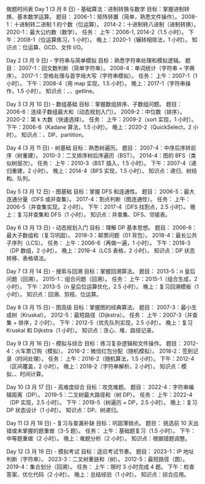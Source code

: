 做题时间表
Day 1 (3 月 8 日) - 基础算法：进制转换与数学
目标：掌握进制转换、基本数学运算。
题目：
2006-1：矩阵转置（简单，熟悉文件操作）。
2008-1：十进制转二进制 1 的个数（位运算）。
2014-2：十进制转八进制（进制转换）。
2020-1：最大公约数（数学）。
任务：
上午：2006-1, 2014-2（1.5 小时）。
下午：2008-1（位运算练习，1 小时）。
晚上：2020-1（辗转相除法，1 小时）。
知识点：位运算、GCD、文件 I/O。

Day 2 (3 月 9 日) - 字符串与简单模拟
目标：熟悉字符串处理和模拟逻辑。
题目：
2007-1：回文数判断（简单字符串）。
2008-4：单词统计（字符串 + 字典序）。
2017-1：空格处理与首字母大写（字符串模拟）。
任务：
上午：2007-1（1 小时）。
下午：2008-4（用 map 实现，1.5 小时）。
晚上：2017-1（字符串操作，1.5 小时）。
知识点：<string>、<map>、getline。

Day 3 (3 月 10 日) - 数组基础
目标：掌握数组排序、子数组问题。
题目：
2006-6：连续子数组最大和（动态规划入门）。
2009-2：中位数（排序）。
2020-2：第 k 大数（快速选择）。
任务：
上午：2009-2（sort 实现，1 小时）。
下午：2006-6（Kadane 算法，1.5 小时）。
晚上：2020-2（QuickSelect，2 小时）。
知识点：<algorithm>、DP、partition。

Day 4 (3 月 11 日) - 树基础
目标：熟悉树遍历。
题目：
2007-4：中序后序转前序（树重建）。
2010-3：二叉排序树后序遍历（BST）。
2014-4：图的 BFS（类似树层次）。
任务：
上午：2010-3（BST 插入，1.5 小时）。
下午：2007-4（递归重建，2 小时）。
晚上：2014-4（BFS 实现，1.5 小时）。
知识点：递归、树结构、队列。

Day 5 (3 月 12 日) - 图基础
目标：掌握 DFS 和连通性。
题目：
2006-5：最大连通分量（DFS 或并查集）。
2017-4：割点判断（图连通性）。
任务：
上午：2006-5（并查集实现，2 小时）。
下午：2017-4（DFS 找割点，2.5 小时）。
晚上：复习并查集和 DFS（1 小时）。
知识点：并查集、DFS、邻接表。

Day 6 (3 月 13 日) - 动态规划入门
目标：理解 DP 基本思想。
题目：
2006-6：最大子数组和（复习巩固）。
2018-3：邮票问题（01 背包）。
2018-4：最长公共子序列（LCS）。
任务：
上午：2006-6（再做一遍，1 小时）。
下午：2018-3（DP 数组，2 小时）。
晚上：2018-4（LCS 表格，2 小时）。
知识点：DP 状态转移、表格填法。

Day 7 (3 月 14 日) - 搜索与回溯
目标：掌握回溯算法。
题目：
2013-5：n 皇后问题（回溯）。
2015-1：组合问题（回溯）。
任务：
上午：2015-1（组合生成，2 小时）。
下午：2013-5（n 皇后位运算优化，2.5 小时）。
晚上：复习回溯模板（1 小时）。
知识点：回溯、剪枝、位运算。

Day 8 (3 月 15 日) - 图高级
目标：掌握图的经典算法。
题目：
2007-3：最小生成树（Kruskal）。
2012-5：最短路径（Dijkstra）。
任务：
上午：2007-3（并查集 + 排序，2 小时）。
下午：2012-5（优先队列实现，2.5 小时）。
晚上：复习 Kruskal 和 Dijkstra（1 小时）。
知识点：贪心、堆、路径记录。

Day 9 (3 月 16 日) - 模拟与综合
目标：练习复杂逻辑和文件操作。
题目：
2012-4：火车票订购（模拟）。
2016-2：微信红包分配（随机模拟）。
2018-2：签到记录（时间处理）。
任务：
上午：2016-2（随机算法，1.5 小时）。
下午：2012-4（区间覆盖，2 小时）。
晚上：2018-2（字符串解析，2 小时）。
知识点：模拟、<random>、时间计算。

Day 10 (3 月 17 日) - 高难度综合
目标：攻克难题。
题目：
2022-4：字符串编辑距离（DP）。
2019-5：二叉树最大路径和（树 DP）。
任务：
上午：2022-4（DP 实现，2.5 小时）。
下午：2019-5（树遍历 + DP，2.5 小时）。
晚上：复习 DP 状态设计（1 小时）。
知识点：DP、树递归。

Day 11 (3 月 18 日) - 复习与查漏补缺
目标：巩固薄弱点。
题目：
挑选前 10 天出错或未掌握的题重做（3-5 题）。
任务：
上午：基础题复习（1.5 小时）。
下午：中等题重做（2 小时）。
晚上：难题分析（2 小时）。
知识点：根据错题调整。

Day 12 (3 月 19 日) - 模拟考试
目标：适应考试节奏。
题目：
2023-1：IP 地址判断（字符串）。
2023-3：二叉树重链和（树）。
2012-5：最短路径（图）。
2019-4：集合划分（回溯）。
任务：
上午：限时 3 小时完成 4 题。
下午：检查答案、优化代码（2 小时）。
晚上：总结经验（1 小时）。
知识点：综合应用。